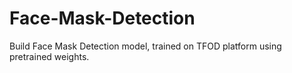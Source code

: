 # Face-Mask-Detection
Build Face Mask Detection model, trained on TFOD platform using pretrained weights.

